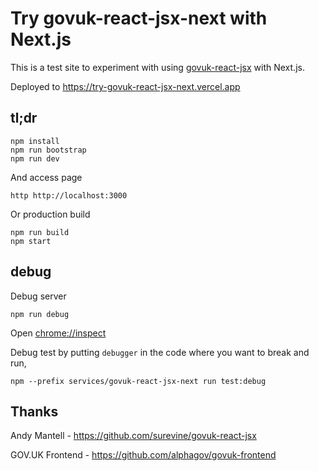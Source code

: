# Try govuk-react-jsx-next with Next.js

This is a test site to experiment with using
[govuk-react-jsx](https://github.com/surevine/govuk-react-jsx) with Next.js.

Deployed to <https://try-govuk-react-jsx-next.vercel.app>

## tl;dr

    npm install
    npm run bootstrap
    npm run dev

And access page

    http http://localhost:3000

Or production build

    npm run build
    npm start

## debug

Debug server

    npm run debug

Open <chrome://inspect>

Debug test by putting `debugger` in the code where you want to break and run,

    npm --prefix services/govuk-react-jsx-next run test:debug

## Thanks

Andy Mantell - <https://github.com/surevine/govuk-react-jsx>

GOV.UK Frontend - <https://github.com/alphagov/govuk-frontend>
